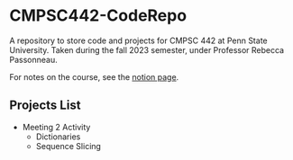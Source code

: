 # CMPSC442-CodeRepo
A repository to store code and projects for CMPSC 442 at Penn State University. Taken during the fall 2023 semester, under Professor Rebecca Passonneau.

For notes on the course, see the [notion page](https://achieved-damselfly-0d0.notion.site/CMPSC-442-AI-119d17b0d91a4df6953458ad8c46a73c?pvs=4).
## Projects List
- Meeting 2 Activity
  - Dictionaries
  - Sequence Slicing


